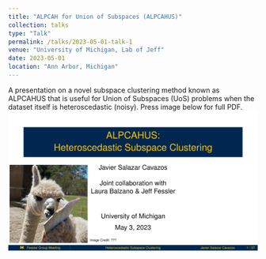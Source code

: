 ```yaml
---
title: "ALPCAH for Union of Subspaces (ALPCAHUS)"
collection: talks
type: "Talk"
permalink: /talks/2023-05-01-talk-1
venue: "University of Michigan, Lab of Jeff"
date: 2023-05-01
location: "Ann Arbor, Michigan"
---
```


A presentation on a novel subspace clustering method known as ALPCAHUS that is useful for Union of Subspaces (UoS) problems when the dataset itself is heteroscedastic (noisy). Press image below for full PDF.
[![ALPCAHUS](/images/alpcahus.png "Press image for link")](https://javiersc1.github.io/files/alpcahus.pdf)
